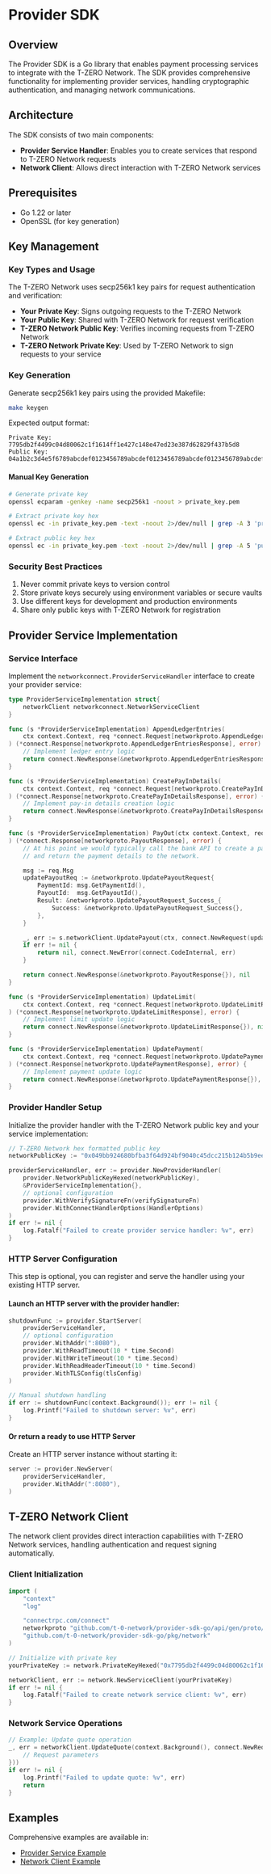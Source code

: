 # Provider SDK

## Overview

The Provider SDK is a Go library that enables payment processing services to integrate with the T-ZERO Network. The SDK provides comprehensive functionality for implementing provider services, handling cryptographic authentication, and managing network communications.

## Architecture

The SDK consists of two main components:

- **Provider Service Handler**: Enables you to create services that respond to T-ZERO Network requests
- **Network Client**: Allows direct interaction with T-ZERO Network services

## Prerequisites

- Go 1.22 or later
- OpenSSL (for key generation)

## Key Management

### Key Types and Usage

The T-ZERO Network uses secp256k1 key pairs for request authentication and verification:

- **Your Private Key**: Signs outgoing requests to the T-ZERO Network
- **Your Public Key**: Shared with T-ZERO Network for request verification  
- **T-ZERO Network Public Key**: Verifies incoming requests from T-ZERO Network
- **T-ZERO Network Private Key**: Used by T-ZERO Network to sign requests to your service

### Key Generation

Generate secp256k1 key pairs using the provided Makefile:

```bash
make keygen
```

Expected output format:
```
Private Key: 7795db2f4499c04d80062c1f1614ff1e427c148e47ed23e387d62829f437b5d8
Public Key: 04a1b2c3d4e5f6789abcdef0123456789abcdef0123456789abcdef0123456789abcdef0123456789abcdef0123456789abcdef0123456789abcdef0123456789abcdef
```

#### Manual Key Generation

```bash
# Generate private key
openssl ecparam -genkey -name secp256k1 -noout > private_key.pem

# Extract private key hex
openssl ec -in private_key.pem -text -noout 2>/dev/null | grep -A 3 'priv:' | tail -n +2 | tr -d '\n: ' | sed 's/[^0-9a-f]//g'

# Extract public key hex
openssl ec -in private_key.pem -text -noout 2>/dev/null | grep -A 5 'pub:' | tail -n +2 | tr -d '\n: ' | sed 's/[^0-9a-f]//g'
```

### Security Best Practices

1. Never commit private keys to version control
2. Store private keys securely using environment variables or secure vaults
3. Use different keys for development and production environments
4. Share only public keys with T-ZERO Network for registration

## Provider Service Implementation

### Service Interface

Implement the `networkconnect.ProviderServiceHandler` interface to create your provider service:

```go
type ProviderServiceImplementation struct{
    networkClient networkconnect.NetworkServiceClient 
}

func (s *ProviderServiceImplementation) AppendLedgerEntries(
    ctx context.Context, req *connect.Request[networkproto.AppendLedgerEntriesRequest],
) (*connect.Response[networkproto.AppendLedgerEntriesResponse], error) {
    // Implement ledger entry logic
    return connect.NewResponse(&networkproto.AppendLedgerEntriesResponse{}), nil
}

func (s *ProviderServiceImplementation) CreatePayInDetails(
    ctx context.Context, req *connect.Request[networkproto.CreatePayInDetailsRequest],
) (*connect.Response[networkproto.CreatePayInDetailsResponse], error) {
    // Implement pay-in details creation logic
    return connect.NewResponse(&networkproto.CreatePayInDetailsResponse{}), nil
}

func (s *ProviderServiceImplementation) PayOut(ctx context.Context, req *connect.Request[networkproto.PayoutRequest],
) (*connect.Response[networkproto.PayoutResponse], error) {
	// At his point we would typically call the bank API to create a payment
	// and return the payment details to the network.

	msg := req.Msg
	updatePayoutReq := &networkproto.UpdatePayoutRequest{
		PaymentId: msg.GetPaymentId(),
		PayoutId:  msg.GetPayoutId(),
		Result: &networkproto.UpdatePayoutRequest_Success_{
			Success: &networkproto.UpdatePayoutRequest_Success{},
		},
	}

	_, err := s.networkClient.UpdatePayout(ctx, connect.NewRequest(updatePayoutReq))
	if err != nil {
		return nil, connect.NewError(connect.CodeInternal, err)
	}

	return connect.NewResponse(&networkproto.PayoutResponse{}), nil
}

func (s *ProviderServiceImplementation) UpdateLimit(
    ctx context.Context, req *connect.Request[networkproto.UpdateLimitRequest],
) (*connect.Response[networkproto.UpdateLimitResponse], error) {
    // Implement limit update logic
    return connect.NewResponse(&networkproto.UpdateLimitResponse{}), nil
}

func (s *ProviderServiceImplementation) UpdatePayment(
    ctx context.Context, req *connect.Request[networkproto.UpdatePaymentRequest],
) (*connect.Response[networkproto.UpdatePaymentResponse], error) {
    // Implement payment update logic
    return connect.NewResponse(&networkproto.UpdatePaymentResponse{}), nil
}
```

### Provider Handler Setup

Initialize the provider handler with the T-ZERO Network public key and your service implementation:

```go
// T-ZERO Network hex formatted public key
networkPublicKey := "0x049bb924680bfba3f64d924bf9040c45dcc215b124b5b9ee73ca8e32c050d042c0bbd8dbb98e3929ed5bc2967f28c3a3b72dd5e24312404598bbf6c6cc47708dc7"

providerServiceHandler, err := provider.NewProviderHandler(
    provider.NetworkPublicKeyHexed(networkPublicKey),
    &ProviderServiceImplementation{},
    // optional configuration
    provider.WithVerifySignatureFn(verifySignatureFn)
    provider.WithConnectHandlerOptions(HandlerOptions)
)
if err != nil {
    log.Fatalf("Failed to create provider service handler: %v", err)
}
```

### HTTP Server Configuration
This step is optional, you can register and serve the handler using your existing HTTP server.

#### Launch an HTTP server with the provider handler:

```go
shutdownFunc := provider.StartServer(
    providerServiceHandler,
    // optional configuration
    provider.WithAddr(":8080"),
    provider.WithReadTimeout(10 * time.Second)
    provider.WithWriteTimeout(10 * time.Second)
    provider.WithReadHeaderTimeout(10 * time.Second)
    provider.WithTLSConfig(tlsConfig)
)

// Manual shutdown handling
if err := shutdownFunc(context.Background()); err != nil {
    log.Printf("Failed to shutdown server: %v", err)
}
```

#### Or return a ready to use HTTP Server

Create an HTTP server instance without starting it:

```go
server := provider.NewServer(
    providerServiceHandler,
    provider.WithAddr(":8080"),
)
```

## T-ZERO Network Client

The network client provides direct interaction capabilities with T-ZERO Network services, handling authentication and request signing automatically.

### Client Initialization

```go
import (
    "context"
    "log"

    "connectrpc.com/connect"
    networkproto "github.com/t-0-network/provider-sdk-go/api/gen/proto/network"
    "github.com/t-0-network/provider-sdk-go/pkg/network"
)

// Initialize with private key
yourPrivateKey := network.PrivateKeyHexed("0x7795db2f4499c04d80062c1f1614ff1e427c148e47ed23e387d62829f437b5d8")

networkClient, err := network.NewServiceClient(yourPrivateKey)
if err != nil {
    log.Fatalf("Failed to create network service client: %v", err)
}
```

### Network Service Operations

```go
// Example: Update quote operation
_, err = networkClient.UpdateQuote(context.Background(), connect.NewRequest(&networkproto.UpdateQuoteRequest{
    // Request parameters
}))
if err != nil {
    log.Printf("Failed to update quote: %v", err)
    return
}
```

## Examples

Comprehensive examples are available in:
- [Provider Service Example](examples/provider_service_test.go)
- [Network Client Example](examples/network_client_test.go)
